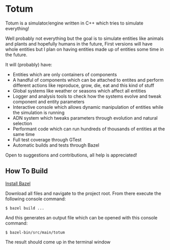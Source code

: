 # Totum

Totum is a simulator/engine written in C++ which tries to simulate everything!

Well probably not everything but the goal is to simulate entities like animals and plants and hopefully humans in the future, First versions will have whole entities but I plan on having entities made up of entities some time in the future.

It will (probably) have:
- Entities which are only containers of components
- A handful of components which can be attached to entites and perform different actions like reproduce, grow, die, eat and this kind of stuff
- Global systems like weather or seasons which affect all entities
- Logger and analysis tools to check how the systems evolve and tweak component and entity parameters
- Interactive console which allows dynamic manipulation of entities while the simulation is running
- ADN system which tweaks parameters through evolution and natural selection
- Performant code which can run hundreds of thousands of entities at the same time
- Full test coverage through GTest
- Automatic builds and tests through Bazel

Open to suggestions and contributions, all help is appreciated!

## How To Build
[Install Bazel](https://docs.bazel.build/versions/2.0.0/install.html)

Download all files and navigate to the project root. From there execute the following console command:

`$ bazel build ...`

And this generates an output file which can be opened with this console command:

`$ bazel-bin/src/main/totum`

The result should come up in the terminal window
